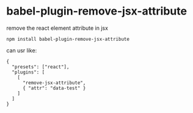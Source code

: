 # babel-plugin-remove-jsx-attribute

remove the react element attribute in jsx

```
npm install babel-plugin-remove-jsx-attribute
```

can usr like:
```
{
  "presets": ["react"],
  "plugins": [
    [
      "remove-jsx-attribute",
      { "attr": "data-test" }
    ]
  ]
}
```
